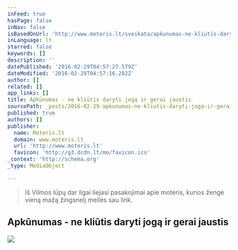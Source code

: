 ```yaml
---
inFeed: true
hasPage: false
inNav: false
isBasedOnUrl: 'http://www.moteris.lt/sveikata/apkunumas-ne-kliutis-daryti-joga-ir-gerai-jaustis.d?id=59911607'
inLanguage: lt
starred: false
keywords: []
description: ''
datePublished: '2016-02-29T04:57:27.579Z'
dateModified: '2016-02-29T04:57:16.282Z'
author: []
related: []
app_links: []
title: Apkūnumas - ne kliūtis daryti jogą ir gerai jaustis
sourcePath: _posts/2016-02-29-apkunumas-ne-kliutis-daryti-joga-ir-gerai-jaustis.md
published: true
authors: []
publisher:
  name: Moteris.lt
  domain: www.moteris.lt
  url: 'http://www.moteris.lt'
  favicon: 'http://g3.dcdn.lt/mo/favicon.ico'
_context: 'http://schema.org'
_type: MediaObject

---
```

> Iš Vilmos lūpų dar ilgai liejasi pasakojimai apie moteris, kurios žengė vieną mažą žingsnelį meilės sau link.

<article style=""><h1>Apkūnumas - ne kliūtis daryti jogą ir gerai jaustis</h1><img src="https://s3-us-west-2.amazonaws.com/the-grid-img/p/b09169cc8c1cf7bda6f89ba7d951e33df065ca5d.jpg" /></article>